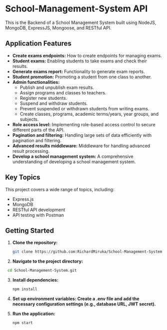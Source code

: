# School-Management-System API

This is the Backend of a School Management System built using NodeJS, MongoDB, ExpressJS, Mongoose, and RESTful API.

## Application Features

- **Create exams endpoints:** How to create endpoints for managing exams.
- **Student exams:** Enabling students to take exams and check their results.
- **Generate exams report:** Functionality to generate exam reports.
- **Student promotion:** Promoting a student from one class to another.
- **Admin functionalities:** 
  - Publish and unpublish exam results.
  - Assign programs and classes to teachers.
  - Register new students.
  - Suspend and withdraw students.
  - Prevent suspended or withdrawn students from writing exams.
  - Create classes, programs, academic terms/years, year groups, and subjects.
- **Role access level:** Implementing role-based access control to secure different parts of the API.
- **Pagination and filtering:** Handling large sets of data efficiently with pagination and filtering.
- **Advanced results middleware:** Middleware for handling advanced result processing.
- **Develop a school management system:** A comprehensive understanding of developing a school management system.

## Key Topics

This project covers a wide range of topics, including:

- Express.js
- MongoDB
- RESTful API development
- API testing with Postman


## Getting Started

1. **Clone the repository:**
   ```bash
   git clone https://github.com:RichardMiruka/School-Management-System.git
   ```
2. **Navigate to the project directory:**
  ```bash
   cd School-Management-System.git
   ```
3. **Install dependencies:**
   ```bash
   npm install
   ```
4. **Set up environment variables: Create a .env file and add the necessary configuration settings (e.g., database URL, JWT secret).**

5. **Run the application:**
   ```bash
   npm start
   ```

